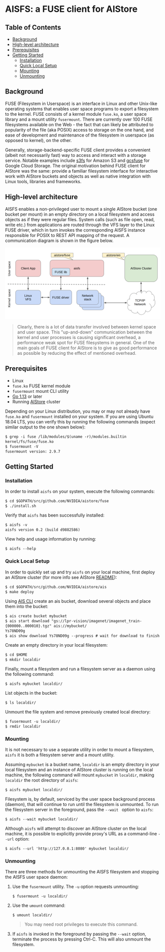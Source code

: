 # AISFS: a FUSE client for AIStore

## Table of Contents

- [Background](#background)
- [High-level architecture](#high-level-architecture)
- [Prerequisites](#prerequisites)
- [Getting Started](#getting-started)
  - [Installation](#installation)
  - [Quick Local Setup](#quick-local-setup)
  - [Mounting](#mounting)
  - [Unmounting](#unmounting)

## Background

FUSE (Filesystem in Userspace) is an interface in Linux and other Unix-like
operating systems that enables user space programs to export a filesystem
to the kernel. FUSE consists of a kernel module `fuse.ko`, a user space library
and a mount utility `fusermount`. There are currently over 100 FUSE filesystems
available on the Web - the fact that can likely be attributed to popularity
of the file (aka POSIX) access to storage on the one hand, and ease of
development and maintenance of the filesystem in userspace (as opposed to
kernel), on the other.

Generally, storage-backend-specific FUSE client provides a convenient
(albeit not necessarily fast) way to access and interact with a storage service.
Notable examples include
[s3fs](https://github.com/s3fs-fuse/s3fs-fuse) for Amazon S3 and
[gcsfuse](https://github.com/GoogleCloudPlatform/gcsfuse) for Google Cloud
Storage. The original motivation behind FUSE client for AIStore was the same:
provide a familiar filesystem interface for interactive work with AIStore buckets
and objects as well as native integration with Linux tools, libraries
and frameworks.

## High-level architecture

AISFS enables a non-privileged user to mount a single AIStore bucket
(one bucket per mount) in an empty directory on a local filesystem and access
objects as if they were regular files. System calls (such as file open, read, write
etc.) from applications are routed through the VFS layer to the Linux FUSE driver,
which in turn invokes the corresponding AISFS instance responsible for POSIX to
REST API mapping of the request. A communication diagram is shown in the figure
below.

![aisfs-high-level-architecture](./images/aisfs-high-level-architecture.png)

> Clearly, there is a lot of data transfer involved between kernel space and user
space. This "up-and-down" communication between the kernel and user processes
is causing significant overhead, a performance weak spot for FUSE filesystems
in general. One of the main goals of FUSE client for AIStore is to give as good
performance as possible by reducing the effect of mentioned overhead.

## Prerequisites

* Linux
* `fuse.ko` FUSE kernel module
* `fusermount` mount CLI utility
* [Go 1.13](https://golang.org/dl/) or later
* Running [AIStore](../README.md) cluster

Depending on your Linux distribution, you may or may not already have `fuse.ko`
and `fusermount` installed on your system. If you are using Ubuntu 18.04 LTS,
you can verify this by running the following commands (expect similar output to
the one shown below):

```shell
$ grep -i fuse /lib/modules/$(uname -r)/modules.builtin
kernel/fs/fuse/fuse.ko
$ fusermount -V
fusermount version: 2.9.7
```

## Getting Started

### Installation

In order to install `aisfs` on your system, execute the following commands:

```shell
$ cd $GOPATH/src/github.com/NVIDIA/aistore/fuse
$ ./install.sh
```

Verify that `aisfs` has been successfully installed:

```shell
$ aisfs -v
aisfs version 0.2 (build d9882586)
```

View help and usage information by running:

```shell
$ aisfs --help
```

### Quick Local Setup

In order to quickly set up and try `aisfs` on your local machine, first
deploy an AIStore cluster (for more info see AIStore [README](../README.md)):

```shell
$ cd $GOPATH/src/github.com/NVIDIA/aistore/ais
$ make deploy
```

Using [AIS CLI](../cli/README.md) create an ais bucket, download several objects
and place them into the bucket:

```shell
$ ais create bucket mybucket
$ ais start download "gs://lpr-vision/imagenet/imagenet_train-{000000..000010}.tgz" ais://mybucket/
Ys78ND09g
$ ais show download Ys78ND09g --progress # wait for download to finish
```

Create an empty directory in your local filesystem:

```shell
$ cd $HOME
$ mkdir localdir
```

Finally, mount a filesystem and run a filesystem server as a daemon using
the following command:

```shell
$ aisfs mybucket localdir/
```

List objects in the bucket:

```shell
$ ls localdir/
```

Unmount the file system and remove previously created local directory:

```shell
$ fusermount -u localdir/
$ rmdir localdir
```

### Mounting

It is not necessary to use a separate utility in order to mount a filesystem,
`aisfs` it is both a filesystem server and a mount utility.

Assuming `mybucket` is a bucket name, `localdir` is an empty directory
in your local filesystem and an instance of AIStore cluster is running
on the local machine, the following command will mount `mybucket`
in `localdir`, making `localdir` the root directory of `aisfs`:

```shell
$ aisfs mybucket localdir/
```

Filesystem is, by default, serviced by the user space background process (daemon),
that will continue to run until the filesystem is unmounted.
To run the filesystem server in the foreground, pass the `--wait ` option to
`aisfs`:

```shell
$ aisfs --wait mybucket localdir/
```

Although `aisfs` will attempt to discover an AIStore cluster on the local
machine, it is possible to explicitly provide proxy's URL as a command-line
`--url` option:

```shell
$ aisfs --url 'http://127.0.0.1:8080' mybucket localdir/
```

### Unmounting

There are three methods for unmounting the AISFS filesystem and stopping
the AISFS user space daemon:

1. Use the `fusermount` utility. The `-u` option requests unmounting:

   ```shell
   $ fusermount -u localdir/
   ```

2. Use the `umount` command:

   ```shell
   $ umount localdir/
   ```

   >  You may need root privileges to execute this command.

3. If `aisfs` is invoked in the foreground by passing the `--wait` option,
   terminate the process by pressing Ctrl-C. This will also unmount the filesystem.
